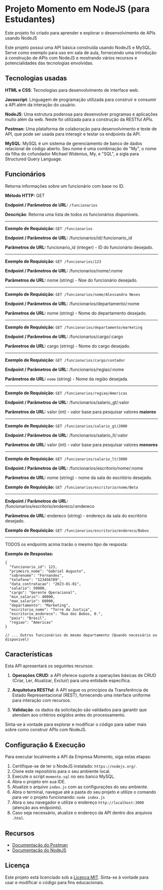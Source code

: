 # Projeto Momento em NodeJS (para Estudantes)

Este projeto foi criado para aprender e explorar o desenvolvimento de APIs usando NodeJS

Este projeto possui uma API básica construída usando NodeJS e MySQL. Serve como exemplo para uso em sala de aula, fornecendo uma introdução à construção de APIs com NodeJS e mostrando vários recursos e potencialidades das tecnologias envolvidas.

## Tecnologias usadas
**HTML e CSS**: Tecnologias para desenvolvimento de interface web.

**Javascript**: Linguagem de programação utilizada para construir e consumir a API além da interação do usuário.

**NodeJS**: Uma estrutura poderosa para desenvolver programas e aplicações muito além da web. Neste foi utilizada para a construção da RESTful APIs.

**Postman**: Uma plataforma de colaboração para desenvolvimento e teste de API, que pode ser usada para interagir e testar os endpoints da API.

**MySQL**: MySQL é um sistema de gerenciamento de banco de dados relacional de código aberto. Seu nome é uma combinação de "My", o nome da filha do cofundador Michael Widenius, My, e "SQL", a sigla para Structured Query Language.

## Funcionários
Retorna informações sobre um funcionário com base no ID.

**Método HTTP:** GET

**Endpoint / Parâmetros de URL:** ```/funcionarios```

**Descrição**: Retorna uma lista de todos os funcionários disponíveis.

--- 

**Exemplo de Requisição:** ```GET /funcionarios```

**Endpoint / Parâmetros de URL:** /funcionarios/id/:funcionario_id

**Parâmetros de URL:** funcionario_id (integer) - ID do funcionário desejado.

--- 

**Exemplo de Requisição:** ```GET /funcionarios/123```

**Endpoint / Parâmetros de URL:** /funcionarios/nome/:nome

**Parâmetros de URL:** nome (string) - Noe do funcionário desejado.

---

**Exemplo de Requisição:** ```GET /funcionarios/nome/Alessandra Neves```

**Endpoint / Parâmetros de URL:** /funcionarios/departamento/:nome

**Parâmetros de URL:** nome (string) - Nome do departamento desejado.

--- 

**Exemplo de Requisição:** ```GET /funcionarios/departamento/marketing```

**Endpoint / Parâmetros de URL:** /funcionarios/cargo/:cargo

**Parâmetros de URL:** cargo (string) - Nome do cargo desejado.

--- 

**Exemplo de Requisição:** ```GET /funcionarios/cargo/contador```

**Endpoint / Parâmetros de URL:** /funcionarios/regiao/:nome

**Parâmetros de URL:** `nome` (string) - Nome da região desejada.

--- 

**Exemplo de Requisição:** ```GET /funcionarios/regiao/Americas```

**Endpoint / Parâmetros de URL:** /funcionarios/salario_gt/:valor

**Parâmetros de URL:** valor (int) - valor base para pesquisar valores **maiores**

--- 

**Exemplo de Requisição:** ```GET /funcionarios/salario_gt/2000```

**Endpoint / Parâmetros de URL:** /funcionarios/salario_lt/:valor

**Parâmetros de URL:** valor (int) - valor base para pesquisar valores **menores**

--- 

**Exemplo de Requisição:** ```GET /funcionarios/salario_lt/3000```

**Endpoint / Parâmetros de URL:** /funcionarios/escritorio/nome/:nome

**Parâmetros de URL:** nome (string) - nome da sala do escritório desejado.

**Exemplo de Requisição:** ```GET /funcionarios/escritorio/nome/Beta```

--- 

**Endpoint / Parâmetros de URL:** /funcionarios/escritorio/endereco/:endereco

**Parâmetros de URL:** endereco (string) - endereço da sala do escritório desejado.

**Exemplo de Requisição:** ```GET /funcionarios/escritorio/endereco/Bobos```

--- 

TODOS os endpoints acima trarão o mesmo tipo de resposta: 

**Exemplo de Respostas:**
```
{
  "funcionario_id": 123,
  "primeiro_nome": "Gabriel Augusto",
  "sobrenome": "Fernandes",
  "telefone": "123456789",
  "data_contratacao": "2023-01-01",
  "salario": 50000,
  "cargo": "Gerente Operacional",
  "min_salario": 40000,
  "max_salario": 60000,
  "departamento": "Marketing",
  "escritorio_nome": "Torre da Justiça",
  "escritorio_endereco": "Rua dos Bobos, 0.",
  "pais": "Brasil",
  "regiao": "Americas"
}

// ... Outros funcionários do mesmo departamento (Quando necessário ou disponível)
```
## Características
Esta API apresentará os seguintes recursos:

1. **Operações CRUD**: a API oferece suporte a operações básicas de CRUD (Criar, Ler, Atualizar, Excluir) para uma entidade específica.

2. **Arquitetura RESTful**: A API segue os princípios da Transferência de Estado Representacional (REST), fornecendo uma interface uniforme para interação com recursos.

3. **Validação**: os dados da solicitação são validados para garantir que atendam aos critérios exigidos antes do processamento.

Sinta-se à vontade para explorar e modificar o código para saber mais sobre como construir APIs com NodeJS.

## Configuração & Execução

Para executar localmente a API da Empresa Momento, siga estas etapas:

1. Certifique-se de ter o NodeJS instalado: `https://nodejs.org/`.
2. Clone este repositório para o seu ambiente local.
3. Execute o script `momento.sql` no seu banco MySQL.
4. Abra o projeto em sua IDE.
5. Atualize o arquivo `index.js` com as configurações do seu ambiente.
6. Abra o terminal, navegue até a pasta do seu projeto e utilize o comando para ver o projeto funcionando: `node index.js`
7. Abra o seu navegador e utilize o endereço `http://localhost:3000` (atenção aos endpoints).
8. Caso seja necessário, atualize o endereço da API dentro dos arquivos `.html`.

## Recursos
- [Documentação do Postman](https://learning.postman.com/docs/)
- [Documentação do NodeJS](https://nodejs.org/)

## Licença
Este projeto está licenciado sob a [Licença MIT](LICENSE). Sinta-se à vontade para usar e modificar o código para fins educacionais.